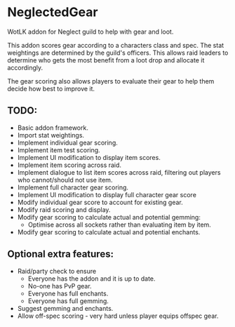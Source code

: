 # NeglectedGear
WotLK addon for Neglect guild to help with gear and loot.

This addon scores gear according to a characters class and spec. The stat weightings are determined by the guild's officers. This allows raid leaders to determine who gets the most benefit from a loot drop and allocate it accordingly.

The gear scoring also allows players to evaluate their gear to help them decide how best to improve it.


## TODO:
* Basic addon framework.
* Import stat weightings.
* Implement individual gear scoring.
* Implement item test scoring.
* Implement UI modification to display item scores.
* Implement item scoring across raid.
* Implement dialogue to list item scores across raid, filtering out players who cannot/should not use item.
* Implement full character gear scoring.
* Implement UI modification to display full character gear score
* Modify individual gear score to account for existing gear.
* Modify raid scoring and display.
* Modify gear scoring to calculate actual and potential gemming:
  * Optimise across all sockets rather than evaluating item by item.
* Modify gear scoring to calculate actual and potential enchants.

## Optional extra features:
* Raid/party check to ensure
  * Everyone has the addon and it is up to date.
  * No-one has PvP gear.
  * Everyone has full enchants.
  * Everyone has full gemming.
* Suggest gemming and enchants.
* Allow off-spec scoring - very hard unless player equips offspec gear.

